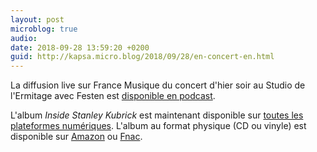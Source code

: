 ```yaml
---
layout: post
microblog: true
audio: 
date: 2018-09-28 13:59:20 +0200
guid: http://kapsa.micro.blog/2018/09/28/en-concert-en.html
---
```

La diffusion live sur France Musique du concert d'hier soir au Studio de l'Ermitage avec Festen est [disponible en podcast](https://itunes.apple.com/fr/podcast/lactualit%C3%A9-du-jazz-festen-live-au-studio-de-lermitage/id504513627?i=1000420665421&mt=2).

L'album _Inside Stanley Kubrick_ est maintenant disponible sur [toutes les plateformes numériques](https://idol.lnk.to/InsideStanleyKubrick).
L'album au format physique (CD ou vinyle) est disponible sur [Amazon](https://www.amazon.fr/Inside-Stanley-Kubrick-Festen/dp/B07FDPF46Z/ref=tmm_acd_swatch_0?_encoding=UTF8&qid=1538210167&sr=1-1) ou [Fnac](https://musique.fnac.com/a12663542/Festen-Inside-Stanley-Kubrick-CD-album).
